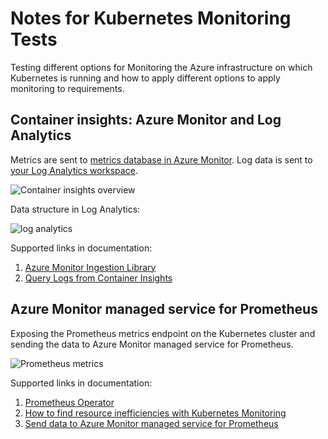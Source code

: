 # Notes for Kubernetes Monitoring Tests

Testing different options for Monitoring the Azure infrastructure on which Kubernetes is running and how to apply different options to apply monitoring to requirements.

## Container insights: Azure Monitor and Log Analytics

Metrics are sent to [metrics database in Azure Monitor](https://learn.microsoft.com/en-us/azure/azure-monitor/essentials/data-platform-metrics). Log data is sent to [your Log Analytics workspace](https://learn.microsoft.com/en-us/azure/azure-monitor/logs/log-analytics-workspace-overview).

![Container insights overview](https://learn.microsoft.com/en-us/azure/azure-monitor/containers/media/container-insights-overview/azmon-containers-architecture-01.png#lightbox)

Data structure in Log Analytics:

![log analytics](https://learn.microsoft.com/en-us/azure/azure-monitor/logs/media/data-platform-logs/logs-structure.png#lightbox)

Supported links in documentation:

1. [Azure Monitor Ingestion Library](https://devblogs.microsoft.com/azure-sdk/out-with-the-rest-azure-monitor-ingestion-libraries-appear/)
2. [Query Logs from Container Insights](https://learn.microsoft.com/en-us/azure/azure-monitor/containers/container-insights-log-query)

## Azure Monitor managed service for Prometheus

Exposing the Prometheus metrics endpoint on the Kubernetes cluster and sending the data to Azure Monitor managed service for Prometheus.

![Prometheus metrics](https://learn.microsoft.com/en-us/azure/azure-monitor/containers/media/container-insights-prometheus/monitoring-kubernetes-architecture.png#lightbox)

Supported links in documentation:

1. [Prometheus Operator](https://prometheus-operator.dev/docs/user-guides/getting-started/)
2. [How to find resource inefficiencies with Kubernetes Monitoring](https://grafana.com/blog/2023/03/03/how-to-optimize-resource-utilization-with-kubernetes-monitoring-for-grafana-cloud/?utm_source=grafana_news&utm_medium=rss)
3. [Send data to Azure Monitor managed service for Prometheus](https://learn.microsoft.com/en-us/azure/azure-monitor/containers/container-insights-prometheus?tabs=cluster-wide#send-data-to-azure-monitor-managed-service-for-prometheus)
